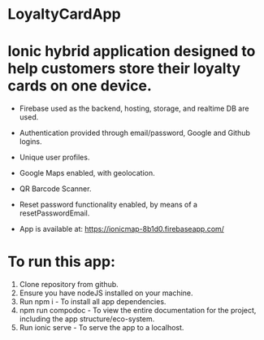 # LoyaltyCardApp

# Ionic hybrid application designed to help customers store their loyalty cards on one device.
* Firebase used as the backend, hosting, storage, and realtime DB are used.
* Authentication provided through email/password, Google and Github logins.
* Unique user profiles.
* Google Maps enabled, with geolocation.
* QR Barcode Scanner.
* Reset password functionality enabled, by means of a resetPasswordEmail.

* App is available at: https://ionicmap-8b1d0.firebaseapp.com/

# To run this app: 
1. Clone repository from github.
2. Ensure you have nodeJS installed on your machine.
3. Run npm i - To install all app dependencies.
4. npm run compodoc - To view the entire documentation for the project, including the app structure/eco-system.
5. Run ionic serve - To serve the app to a localhost.

